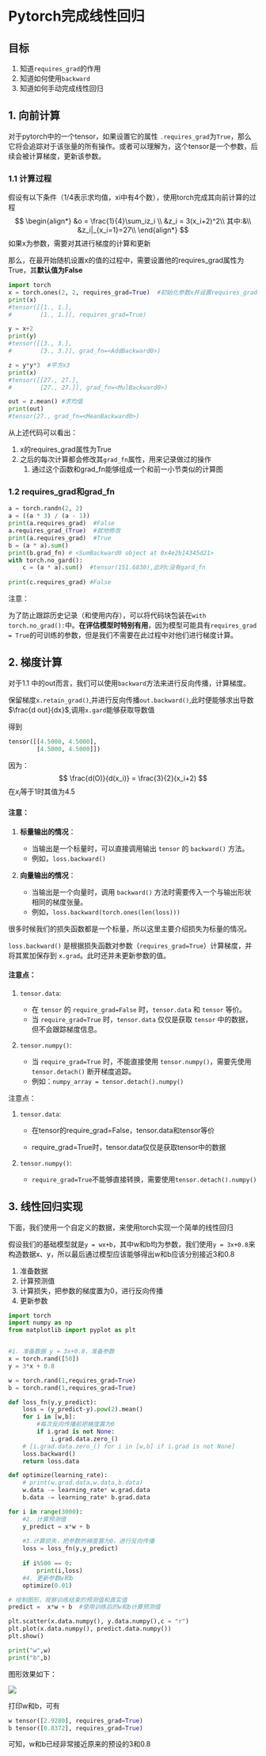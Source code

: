 # Pytorch完成线性回归

## 目标

1. 知道`requires_grad`的作用
2. 知道如何使用`backward`
3. 知道如何手动完成线性回归

   



## 1. 向前计算

对于pytorch中的一个tensor，如果设置它的属性 `.requires_grad`为`True`，那么它将会追踪对于该张量的所有操作。或者可以理解为，这个tensor是一个参数，后续会被计算梯度，更新该参数。



### 1.1 计算过程

假设有以下条件（1/4表示求均值，xi中有4个数），使用torch完成其向前计算的过程
$$
\begin{align*}
&o = \frac{1}{4}\sum_iz_i \\
&z_i = 3(x_i+2)^2\\
其中:&\\
&z_i|_{x_i=1}=27\\
\end{align*}
$$
如果x为参数，需要对其进行梯度的计算和更新

那么，在最开始随机设置x的值的过程中，需要设置他的requires_grad属性为True，其**默认值为False**

```python
import torch
x = torch.ones(2, 2, requires_grad=True)  #初始化参数x并设置requires_grad=True用来追踪其计算历史
print(x)
#tensor([[1., 1.],
#        [1., 1.]], requires_grad=True)

y = x+2
print(y)
#tensor([[3., 3.],
#        [3., 3.]], grad_fn=<AddBackward0>)

z = y*y*3  #平方x3
print(x)
#tensor([[27., 27.],
#        [27., 27.]], grad_fn=<MulBackward0>) 

out = z.mean() #求均值
print(out)
#tensor(27., grad_fn=<MeanBackward0>)

```

从上述代码可以看出：

1. x的requires_grad属性为True
2. 之后的每次计算都会修改其`grad_fn`属性，用来记录做过的操作
   1. 通过这个函数和grad_fn能够组成一个和前一小节类似的计算图

### 1.2 requires_grad和grad_fn

```python
a = torch.randn(2, 2)
a = ((a * 3) / (a - 1))
print(a.requires_grad)  #False
a.requires_grad_(True)  #就地修改
print(a.requires_grad)  #True
b = (a * a).sum()
print(b.grad_fn) # <SumBackward0 object at 0x4e2b14345d21>
with torch.no_gard():
    c = (a * a).sum()  #tensor(151.6830),此时c没有gard_fn
    
print(c.requires_grad) #False
```

注意：

为了防止跟踪历史记录（和使用内存），可以将代码块包装在`with torch.no_grad():`中。**在评估模型时特别有用**，因为模型可能具有`requires_grad = True`的可训练的参数，但是我们不需要在此过程中对他们进行梯度计算。

## 2. 梯度计算

对于1.1 中的out而言，我们可以使用`backward`方法来进行反向传播，计算梯度。

保留梯度`x.retain_grad()`,并进行反向传播`out.backward()`,此时便能够求出导数$\frac{d out}{dx}$,调用`x.gard`能够获取导数值

得到

```python
tensor([[4.5000, 4.5000],
        [4.5000, 4.5000]])
```

 因为：
$$
\frac{d(O)}{d(x_i)} = \frac{3}{2}(x_i+2)
$$
在$x_i$等于1时其值为4.5



#### 注意：

1. **标量输出的情况**：
   * 当输出是一个标量时，可以直接调用输出 `tensor` 的 `backward()` 方法。
   * 例如，`loss.backward()`

2. **向量输出的情况**：
   * 当输出是一个向量时，调用 `backward()` 方法时需要传入一个与输出形状相同的梯度张量。
   * 例如，`loss.backward(torch.ones(len(loss)))`

很多时候我们的损失函数都是一个标量，所以这里主要介绍损失为标量的情况。

`loss.backward()` 是根据损失函数对参数（`requires_grad=True`）计算梯度，并将其累加保存到 `x.grad`。此时还并未更新参数的值。

#### 注意点：

1. `tensor.data`:
   - 在 `tensor` 的 `require_grad=False` 时，`tensor.data` 和 `tensor` 等价。
   - 当 `require_grad=True` 时，`tensor.data` 仅仅是获取 `tensor` 中的数据，但不会跟踪梯度信息。

2. `tensor.numpy()`:
   - 当 `require_grad=True` 时，不能直接使用 `tensor.numpy()`，需要先使用 `tensor.detach()` 断开梯度追踪。
   - 例如：`numpy_array = tensor.detach().numpy()`


注意点：

1. `tensor.data`:

   - 在tensor的require_grad=False，tensor.data和tensor等价

   - require_grad=True时，tensor.data仅仅是获取tensor中的数据

2. `tensor.numpy()`:

   - `require_grad=True`不能够直接转换，需要使用`tensor.detach().numpy()`



## 3. 线性回归实现

下面，我们使用一个自定义的数据，来使用torch实现一个简单的线性回归

假设我们的基础模型就是`y = wx+b`，其中w和b均为参数，我们使用`y = 3x+0.8`来构造数据x、y，所以最后通过模型应该能够得出w和b应该分别接近3和0.8

1. 准备数据
2. 计算预测值
3. 计算损失，把参数的梯度置为0，进行反向传播
4. 更新参数

```python
import torch
import numpy as np
from matplotlib import pyplot as plt


#1. 准备数据 y = 3x+0.8，准备参数
x = torch.rand([50])
y = 3*x + 0.8

w = torch.rand(1,requires_grad=True)
b = torch.rand(1,requires_grad=True)

def loss_fn(y,y_predict):
    loss = (y_predict-y).pow(2).mean()
    for i in [w,b]:
		#每次反向传播前把梯度置为0
        if i.grad is not None:
            i.grad.data.zero_()
    # [i.grad.data.zero_() for i in [w,b] if i.grad is not None]
    loss.backward()
    return loss.data

def optimize(learning_rate):
    # print(w.grad.data,w.data,b.data)
    w.data -= learning_rate* w.grad.data
    b.data -= learning_rate* b.grad.data

for i in range(3000):
    #2. 计算预测值
    y_predict = x*w + b
	
    #3.计算损失，把参数的梯度置为0，进行反向传播 
    loss = loss_fn(y,y_predict)
    
    if i%500 == 0:
        print(i,loss)
    #4. 更新参数w和b
    optimize(0.01)

# 绘制图形，观察训练结束的预测值和真实值
predict =  x*w + b  #使用训练后的w和b计算预测值

plt.scatter(x.data.numpy(), y.data.numpy(),c = "r")
plt.plot(x.data.numpy(), predict.data.numpy())
plt.show()

print("w",w)
print("b",b)
```



图形效果如下：

![](../images/1.2/线性回归1.png)

打印w和b，可有

```python
w tensor([2.9280], requires_grad=True)
b tensor([0.8372], requires_grad=True)
```

可知，w和b已经非常接近原来的预设的3和0.8



